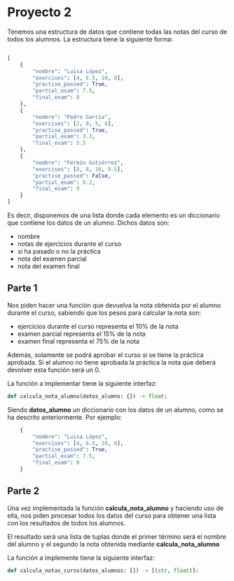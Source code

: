 # Proyecto 2

Tenemos una estructura de datos que contiene todas las notas del curso de todos los alumnos. La estructura tiene la siguiente forma:

```python

[
    {
        "nombre": "Luisa López",
        "exercises": [4, 6.5, 10, 8],
        "practise_passed": True,
        "partial_exam": 7.5,
        "final_exam": 8
    },
    {
        "nombre": "Pedro García",
        "exercises": [2, 0, 5, 6],
        "practise_passed": True,
        "partial_exam": 3.3,
        "final_exam": 5.5
    },
    {
        "nombre": "Fermín Gutiérrez",
        "exercises": [8, 8, 10, 9.5],
        "practise_passed": False,
        "partial_exam": 8.2,
        "final_exam": 9
    }
]
```

Es decir, disponemos de una lista donde cada elemento es un diccionario que contiene los datos de un alumno. Dichos datos son:

* nombre
* notas de ejercicios durante el curso
* si ha pasado o no la práctica
* nota del examen parcial
* nota del examen final

## Parte 1

Nos piden hacer una función que devuelva la nota obtenida por el alumno durante el curso, sabiendo que los pesos para calcular la nota son:

* ejercicios durante el curso representa el 10% de la nota
* examen parcial representa el 15% de la nota
* examen final representa el 75% de la nota

Además, solamente se podrá aprobar el curso si se tiene la práctica aprobada. Si el alumno no tiene aprobada la práctica la nota que deberá devolver esta función será un 0.

La función a implementar tiene la siguiente interfaz:

```python
def calcula_nota_alumno(datos_alumno: {}) -> float:
```

Siendo **datos_alumno** un diccionario con los datos de un alumno, como se ha descrito anteriormente. Por ejemplo:

```python
    {
        "nombre": "Luisa López",
        "exercises": [4, 6.5, 10, 8],
        "practise_passed": True,
        "partial_exam": 7.5,
        "final_exam": 8
    }
```

## Parte 2

Una vez implementada la función **calcula_nota_alumno** y haciendo uso de ella, nos piden procesar todos los datos del curso para obtener una lista con los resultados de todos los alumnos.

El resultado será una lista de tuplas donde el primer término será el nombre del alumno y el segundo la nota obtenida mediante **calcula_nota_alumno**

La función a implemente tiene la siguiente interfaz:

```python
def calcula_notas_curso(datos_alumnos: []) -> [(str, float)]:
```
